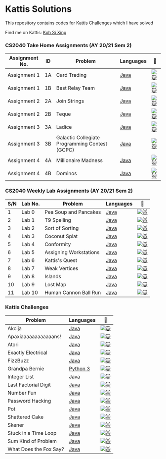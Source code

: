 # Kattis Solutions
This repository contains codes for Kattis Challenges which I have solved

Find me on Kattis: [Koh Si Xing](https://open.kattis.com/users/koh-si-xing)

### CS2040 Take Home Assignments (AY 20/21 Sem 2)

| Assignment No.| ID | Problem | Languages | :link: |
| ---		 	|--- | ---     | ----	   | ---	   |
| Assignment 1 	| 1A | Card Trading | [Java](./Assignment%201/CardTrading.java) | [![:cat:](https://open.kattis.com/favicon)](https://nus.kattis.comproblems/cardtrading) |
| Assignment 1 	| 1B | Best Relay Team | [Java](./Assignment%201/BestRelayTeam.java) | [![:cat:](https://open.kattis.com/favicon)](https://nus.kattis.com/problems/bestrelayteam) |
| Assignment 2 	| 2A | Join Strings | [Java](./Assignment%202/JoinString.java) | [![:cat:](https://open.kattis.com/favicon)](https://nus.kattis.com/problems/joinstrings) |
| Assignment 2  | 2B | Teque		| [Java](./Assignment%202/Teque2B.java) | [![:cat:](https://open.kattis.com/favicon)](https://nus.kattis.com/problems/teque) |
| Assignment 3  | 3A | Ladice		| [Java](./Assignment%203/Ladice.java) | [![:cat:](https://open.kattis.com/favicon)](https://nus.kattis.com/problems/ladice) |
| Assignment 3  | 3B | Galactic Collegiate Programming Contest (GCPC)	| [Java](./Assignment%203/GCPC.java) | [![:cat:](https://open.kattis.com/favicon)](https://nus.kattis.com/problems/gcpc) |
| Assignment 4  | 4A | Millionaire Madness | [Java](./Assignment%204/MillionaireMadness.java) | [![:cat:](https://open.kattis.com/favicon)](https://nus.kattis.com/problems/millionairemadness) |
| Assignment 4  | 4B | Dominos	| [Java](./Assignment%204/Dominos.java) | [![:cat:](https://open.kattis.com/favicon)](https://nus.kattis.com/problems/dominos) |


### CS2040 Weekly Lab Assignments (AY 20/21 Sem 2)

| S/N 	| Lab No. | Problem | Languages | :link: |
| ---	|--- 	  | ---     | ----	    | --- 	 |
| 1		| Lab 0   | Pea Soup and Pancakes | [Java](./Labs/PeaSoupPancake.java) | [![:cat:](https://open.kattis.com/favicon)](https://nus.kattis.com/problems/peasoup) |
| 2 	| Lab 1   | T9 Spelling | [Java](./Labs/T9Spelling.java) | [![:cat:](https://open.kattis.com/favicon)](https://nus.kattis.com/problems/t9spelling) |
| 3 	| Lab 2   | Sort of Sorting | [Java](./Labs/SortofSorting.java) | [![:cat:](https://open.kattis.com/favicon)](https://nus.kattis.com/problems/sortofsorting) |
| 4 	| Lab 3   | Coconut Splat	| [Java](./Labs/CoconutSplat.java) | [![:cat:](https://open.kattis.com/favicon)](https://nus.kattis.com/problems/coconut) |
| 5  	| Lab 4   | Conformity	| [Java](./Labs/Conformity.java) | [![:cat:](https://open.kattis.com/favicon)](https://nus.kattis.com/problems/conformity) |
| 6  	| Lab 5   | Assigning Workstations | [Java](./Labs/AssigningWorkstations.java) | [![:cat:](https://open.kattis.com/favicon)](https://nus.kattis.com/problems/workstations) |
| 7  	| Lab 6   | Kattis's Quest | [Java](./Labs/KattisQuest.java) | [![:cat:](https://open.kattis.com/favicon)](https://nus.kattis.com/problems/kattissquest) |
| 8  	| Lab 7   | Weak Vertices  | [Java](./Labs/WeakVertices.java) | [![:cat:](https://open.kattis.com/favicon)](https://nus.kattis.com/problems/weakvertices) |
| 9  	| Lab 8   | Islands  | [Java](./Labs/Island.java) | [![:cat:](https://open.kattis.com/favicon)](https://nus.kattis.com/problems/islands3) |
| 10  	| Lab 9   | Lost Map  | [Java](./Labs/LostMap.java) | [![:cat:](https://open.kattis.com/favicon)](https://nus.kattis.com/problems/lostmap) |
| 11  	| Lab 10  | Human Cannon Ball Run | [Java](./Labs/HumanCannonBallRun.java) | [![:cat:](https://open.kattis.com/favicon)](https://nus.kattis.com/problems/humancannonball) |

### Kattis Challenges

| Problem | Languages | :link: |
| ---     | ----	  | ---    |
| Akcija | [Java](./Java/Akcija.java) | [![:cat:](https://open.kattis.com/favicon)](https://nus.kattis.com/problems/akcija) |
| Apaxiaaaaaaaaaaaans! | [Java](./Java/Apaxians.java) | [![:cat:](https://open.kattis.com/favicon)](https://nus.kattis.com/problems/apaxiaaans) |
| Atori | [Java](./Java/Atori.java) | [![:cat:](https://open.kattis.com/favicon)](https://nus.kattis.com/problems/autori) |
| Exactly Electrical	| [Java](./Java/ExactlyElectrical.java) | [![:cat:](https://open.kattis.com/favicon)](https://nus.kattis.com/problems/exactlyelectrical) |
| FizzBuzz	| [Java](./Java/FizzBuzz.java) | [![:cat:](https://open.kattis.com/favicon)](https://nus.kattis.com/problems/fizzbuzz) |
| Grandpa Bernie | [Python 3](./Python%203/GrandpaBernie.py) | [![:cat:](https://open.kattis.com/favicon)](https://nus.kattis.com/problems/grandpabernie) |
| Integer List | [Java](./Java/IntegerList.java) | [![:cat:](https://open.kattis.com/favicon)](https://nus.kattis.com/problems/integerlists) |
| Last Factorial Digit | [Java](./Java/LastFactorialDigit.java) | [![:cat:](https://open.kattis.com/favicon)](https://nus.kattis.com/problems/lastfactorialdigit) |
| Number Fun  | [Java](./Java/NumberFun.java) | [![:cat:](https://open.kattis.com/favicon)](https://nus.kattis.com/problems/numberfun) |
| Password Hacking  | [Java](./Java/PasswordHacking.java) | [![:cat:](https://open.kattis.com/favicon)](https://nus.kattis.com/problems/password) |
| Pot | [Java](./Java/Pot.java) | [![:cat:](https://open.kattis.com/favicon)](https://nus.kattis.com/problems/pot) |
| Shattered Cake | [Java](./Java/ShatteredCake.java) | [![:cat:](https://open.kattis.com/favicon)](https://nus.kattis.com/problems/shatteredcake) |
| Skener | [Java](./Java/Skener.java) | [![:cat:](https://open.kattis.com/favicon)](https://nus.kattis.com/problems/skener) |
| Stuck in a Time Loop | [Java](./Java/StuckInATimeLoop.java) | [![:cat:](https://open.kattis.com/favicon)](https://nus.kattis.com/problems/timeloop) |
| Sum Kind of Problem | [Java](./Java/Sum.java) | [![:cat:](https://open.kattis.com/favicon)](https://nus.kattis.com/problems/sumkindofproblem) |
| What Does the Fox Say? | [Java](./Java/WhatDoesTheFoxSay.java) | [![:cat:](https://open.kattis.com/favicon)](https://nus.kattis.com/problems/whatdoesthefoxsay) |